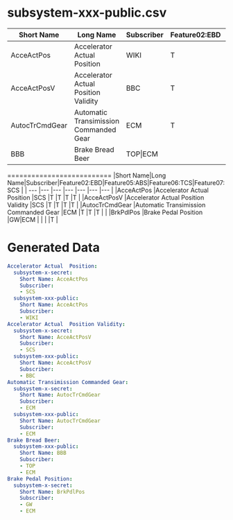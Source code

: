 subsystem-xxx-public.csv
==========================
|Short Name|Long Name|Subscriber|Feature02:EBD|Feature05:ABS|Feature06:TCS|Feature07:SCS  |
| --- |--- |--- |--- |--- |--- |--- |
|AcceActPos |Accelerator Actual  Position |WIKI |T |T |T |T |
|AcceActPosV |Accelerator Actual  Position Validity |BBC |T |T |T |T |
|AutocTrCmdGear |Automatic Transimission Commanded Gear |ECM |T |T |T | |
|BBB |Brake Bread Beer |TOP\|ECM | | | |T |subsystem-x-secret.csv
==========================
|Short Name|Long Name|Subscriber|Feature02:EBD|Feature05:ABS|Feature06:TCS|Feature07:SCS  |
| --- |--- |--- |--- |--- |--- |--- |
|AcceActPos |Accelerator Actual  Position |SCS |T |T |T |T |
|AcceActPosV |Accelerator Actual  Position Validity |SCS |T |T |T |T |
|AutocTrCmdGear |Automatic Transimission Commanded Gear |ECM |T |T |T | |
|BrkPdlPos |Brake Pedal Position |GW\|ECM | | | |T |

Generated Data
==========================

```yaml
Accelerator Actual  Position:
  subsystem-x-secret:
    Short Name: AcceActPos
    Subscriber:
    - SCS
  subsystem-xxx-public:
    Short Name: AcceActPos
    Subscriber:
    - WIKI
Accelerator Actual  Position Validity:
  subsystem-x-secret:
    Short Name: AcceActPosV
    Subscriber:
    - SCS
  subsystem-xxx-public:
    Short Name: AcceActPosV
    Subscriber:
    - BBC
Automatic Transimission Commanded Gear:
  subsystem-x-secret:
    Short Name: AutocTrCmdGear
    Subscriber:
    - ECM
  subsystem-xxx-public:
    Short Name: AutocTrCmdGear
    Subscriber:
    - ECM
Brake Bread Beer:
  subsystem-xxx-public:
    Short Name: BBB
    Subscriber:
    - TOP
    - ECM
Brake Pedal Position:
  subsystem-x-secret:
    Short Name: BrkPdlPos
    Subscriber:
    - GW
    - ECM
```